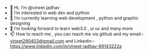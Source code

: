 - 👋 Hi, I’m @vineet jadhav 
- 👀 I’m interested in web dev and python
- 🌱 I’m currently learning web development , python and graphic designing
- 💞️ I’m looking forward to learn  web3.0 , ui ux and many more 
- 📫 How to reach me , you can reach me via github and my email:- vineet290403@gmail.com and Linkedin:- https://www.linkedin.com/in/vineet-jadhav-69143222a

<!---
vineet-op/vineet-op is a ✨ special ✨ repository because its `README.md` (this file) appears on your GitHub profile.
You can click the Preview link to take a look at your changes.
--->
